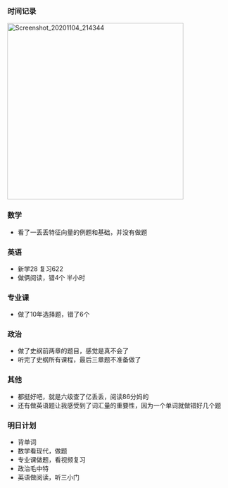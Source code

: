 ### 时间记录

<img src="https://raw.githubusercontent.com/Kong-PR/Typora-picture/master/img/Screenshot_20201104_214344.jpg" alt="Screenshot_20201104_214344" width=400 />

### 数学

- 看了一丢丢特征向量的例题和基础，并没有做题

### 英语

- 新学28 复习622
- 做俩阅读，错4个 半小时

### 专业课

- 做了10年选择题，错了6个

### 政治

- 做了史纲前两章的题目，感觉是真不会了
- 听完了史纲所有课程，最后三章题不准备做了

### 其他

- 都挺好吧，就是六级查了亿丢丢，阅读86分妈的
- 还有做英语题让我感受到了词汇量的重要性，因为一个单词就做错好几个题

### 明日计划

- 背单词
- 数学看现代，做题
- 专业课做题，看视频复习
- 政治毛中特
- 英语做阅读，听三小门